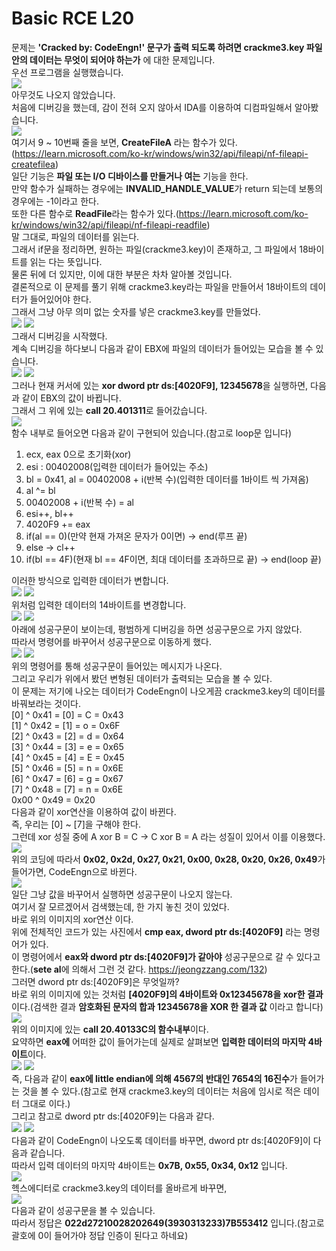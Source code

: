 # Basic RCE L20  
문제는 **'Cracked by: CodeEngn!' 문구가 출력 되도록 하려면 crackme3.key 파일안의 데이터는 무엇이 되어야 하는가** 에 대한 문제입니다.  
우선 프로그램을 실행했습니다.  
<img src="20-1.jpg">  
아무것도 나오지 않았습니다.  
처음에 디버깅을 했는데, 감이 전혀 오지 않아서 IDA를 이용하여 디컴파일해서 알아봤습니다.  
<img src="20-2.jpg">  
여기서 9 ~ 10번째 줄을 보면, **CreateFileA** 라는 함수가 있다.(https://learn.microsoft.com/ko-kr/windows/win32/api/fileapi/nf-fileapi-createfilea)  
일단 기능은 **파일 또는 I/O 디바이스를 만들거나 여는** 기능을 한다.  
만약 함수가 실패하는 경우에는 **INVALID_HANDLE_VALUE**가 return 되는데 보통의 경우에는 -1이라고 한다.  
또한 다른 함수로 **ReadFile**라는 함수가 있다.(https://learn.microsoft.com/ko-kr/windows/win32/api/fileapi/nf-fileapi-readfile)  
말 그대로, 파일의 데이터를 읽는다.  
그래서 if문을 정리하면, 원하는 파일(crackme3.key)이 존재하고, 그 파일에서 18바이트를 읽는 다는 뜻입니다.  
물론 뒤에 더 있지만, 이에 대한 부분은 차차 알아볼 것입니다.  
결론적으로 이 문제를 풀기 위해 crackme3.key라는 파일을 만들어서 18바이트의 데이터가 들어있어야 한다.  
그래서 그냥 아무 의미 없는 숫자를 넣은 crackme3.key를 만들었다.  
<img src="20-3.jpg"> <img src="20-4.jpg">  
그래서 디버깅을 시작했다.  
계속 디버깅을 하다보니 다음과 같이 EBX에 파일의 데이터가 들어있는 모습을 볼 수 있습니다.  
<img src="20-5.jpg"> <img src="20-6.jpg">  
그러나 현재 커서에 있는 **xor dword ptr ds:[4020F9], 12345678**을 실행하면, 다음과 같이 EBX의 값이 바뀝니다.  
그래서 그 위에 있는 **call 20.401311**로 들어갔습니다.  
<img src="20-7.jpg">  
함수 내부로 들어오면 다음과 같이 구현되어 있습니다.(참고로 loop문 입니다)  
1. ecx, eax 0으로 초기화(xor)
2. esi : 00402008(입력한 데이터가 들어있는 주소)
3. bl = 0x41, al = 00402008 + i(반복 수)(입력한 데이터를 1바이트 씩 가져옴)
4. al ^= bl
5. 00402008 + i(반복 수) = al
6. esi++, bl++
7. 4020F9 += eax
8. if(al == 0)(만약 현재 가져온 문자가 0이면) -> end(루프 끝)
9. else -> cl++
10. if(bl == 4F)(현재 bl == 4F이면, 최대 데이터를 초과하므로 끝) -> end(loop 끝)
  
이러한 방식으로 입력한 데이터가 변합니다.  
<img src="20-8.jpg"> <img src="20-9.jpg">  
위처럼 입력한 데이터의 14바이트를 변경합니다.  
<img src="20-10.jpg"> <img src="20-11.jpg">  
아래에 성공구문이 보이는데, 평범하게 디버깅을 하면 성공구문으로 가지 않았다.  
따라서 명령어를 바꾸어서 성공구문으로 이동하게 했다.  
<img src="20-12.jpg"> <img src="20-13.jpg">  
위의 명령어를 통해 성공구문이 들어있는 메시지가 나온다.  
그리고 우리가 위에서 봤던 변형된 데이터가 출력되는 모습을 볼 수 있다.  
이 문제는 저기에 나오는 데이터가 CodeEngn이 나오게끔 crackme3.key의 데이터를 바꿔보라는 것이다.  
[0] ^ 0x41 = [0] = C = 0x43  
[1] ^ 0x42 = [1] = o = 0x6F  
[2] ^ 0x43 = [2] = d = 0x64  
[3] ^ 0x44 = [3] = e = 0x65  
[4] ^ 0x45 = [4] = E = 0x45  
[5] ^ 0x46 = [5] = n = 0x6E  
[6] ^ 0x47 = [6] = g = 0x67  
[7] ^ 0x48 = [7] = n = 0x6E  
0x00 ^ 0x49 = 0x20  
다음과 같이 xor연산을 이용하여 값이 바뀐다.  
즉, 우리는 [0] ~ [7]을 구해야 한다.  
그런데 xor 성질 중에 A xor B = C -> C xor B = A 라는 성질이 있어서 이를 이용했다.  
<img src="20-14.jpg">  
위의 코딩에 따라서 **0x02, 0x2d, 0x27, 0x21, 0x00, 0x28, 0x20, 0x26, 0x49**가 들어가면, CodeEngn으로 바뀐다.  
<img src="20-15.jpg">  
일단 그냥 값을 바꾸어서 실행하면 성공구문이 나오지 않는다.  
여기서 잘 모르겠어서 검색했는데, 한 가지 놓친 것이 있었다.  
바로 위의 이미지의 xor연산 이다.  
위에 전체적인 코드가 있는 사진에서 **cmp eax, dword ptr ds:[4020F9]** 라는 명령어가 있다.  
이 명령어에서 **eax와 dword ptr ds:[4020F9]가 같아야** 성공구문으로 갈 수 있다고 한다.(**sete al**에 의해서 그런 것 같다. https://jeongzzang.com/132)  
그러면 dword ptr ds:[4020F9]은 무엇일까?  
바로 위의 이미지에 있는 것처럼 **[4020F9]의 4바이트와 0x12345678을 xor한 결과**이다.(검색한 결과 **암호화된 문자의 합과 12345678을 XOR 한 결과 값** 이라고 합니다)  
<img src="20-16.jpg">  
위의 이미지에 있는 **call 20.40133C의 함수내부**이다.  
요약하면 **eax에** 어떠한 값이 들어가는데 실제로 살펴보면 **입력한 데이터의 마지막 4바이트**이다.  
<img src="20-17.jpg"> <img src="20-18.jpg">  
즉, 다음과 같이 **eax에 little endian에 의해 4567의 반대인 7654의 16진수**가 들어가는 것을 볼 수 있다.(참고로 현재 crackme3.key의 데이터는 처음에 임시로 적은 데이터 그대로 이다.)  
그리고 참고로 dword ptr ds:[4020F9]는 다음과 같다.  
<img src="20-19.jpg"> <img src="20-20.jpg">  
다음과 같이 CodeEngn이 나오도록 데이터를 바꾸면, dword ptr ds:[4020F9]이 다음과 같습니다.  
따라서 입력 데이터의 마지막 4바이트는 **0x7B, 0x55, 0x34, 0x12** 입니다.  
<img src="20-22.jpg">  
헥스에디터로 crackme3.key의 데이터를 올바르게 바꾸면,  
<img src="20-23.jpg">  
다음과 같이 성공구문을 볼 수 있습니다.  
따라서 정답은 **022d27210028202649(3930313233)7B553412** 입니다.(참고로 괄호에 0이 들어가야 정답 인증이 된다고 하네요)  



